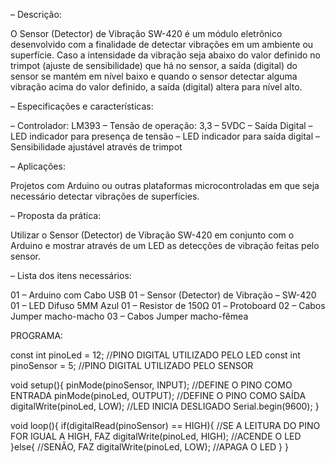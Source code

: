 – Descrição:

O Sensor (Detector) de Vibração SW-420 é um módulo eletrônico desenvolvido com a finalidade de detectar vibrações em um ambiente ou superfície. Caso a intensidade da vibração seja abaixo do valor definido no trimpot (ajuste de sensibilidade) que há no sensor, a saída (digital) do sensor se mantém em nível baixo e quando o sensor detectar alguma vibração acima do valor definido, a saída (digital) altera para nível alto.

– Especificações e características:

– Controlador: LM393
– Tensão de operação: 3,3 – 5VDC
– Saída Digital
– LED indicador para presença de tensão
– LED indicador para saída digital
– Sensibilidade ajustável através de trimpot

– Aplicações:

Projetos com Arduino ou outras plataformas microcontroladas em que seja necessário detectar vibrações de superfícies.

– Proposta da prática:

Utilizar o Sensor (Detector) de Vibração SW-420 em conjunto com o Arduino e mostrar através de um LED as detecções de vibração feitas pelo sensor.

– Lista dos itens necessários:

01 – Arduino com Cabo USB
01 – Sensor (Detector) de Vibração – SW-420
01 – LED Difuso 5MM Azul
01 – Resistor de 150Ω
01 – Protoboard
02 – Cabos Jumper macho-macho
03 – Cabos Jumper macho-fêmea 

PROGRAMA:


const int pinoLed = 12; //PINO DIGITAL UTILIZADO PELO LED
const int pinoSensor = 5; //PINO DIGITAL UTILIZADO PELO SENSOR
 
void setup(){
  pinMode(pinoSensor, INPUT); //DEFINE O PINO COMO ENTRADA
  pinMode(pinoLed, OUTPUT); //DEFINE O PINO COMO SAÍDA
  digitalWrite(pinoLed, LOW); //LED INICIA DESLIGADO
  Serial.begin(9600);
}
 
void loop(){
  if(digitalRead(pinoSensor) == HIGH){ //SE A LEITURA DO PINO FOR IGUAL A HIGH, FAZ
      digitalWrite(pinoLed, HIGH); //ACENDE O LED
  }else{ //SENÃO, FAZ
    digitalWrite(pinoLed, LOW); //APAGA O LED
  }
}
